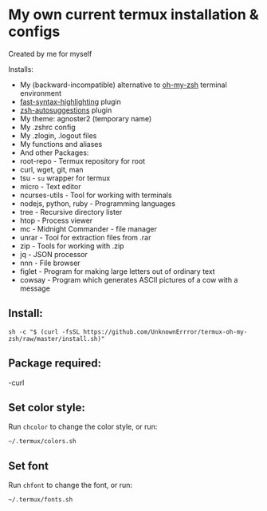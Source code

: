 # My own current termux installation & configs

Created by me for myself

Installs:
* My (backward-incompatible) alternative to [oh-my-zsh](https://github.com/robbyrussell/oh-my-zsh) terminal environment
* [fast-syntax-highlighting](https://github.com/zdharma/fast-syntax-highlighting) plugin
* [zsh-autosuggestions](https://github.com/zsh-users/zsh-autosuggestions) plugin
* My theme: agnoster2 (temporary name)
* My .zshrc config
* My .zlogin, .logout files
* My functions and aliases
* And other
Packages:
* root-repo - Termux repository for root
* curl, wget, git, man
* tsu           - `su` wrapper for termux
* micro         - Text editor
* ncurses-utils - Tool for working with terminals
* nodejs, python, ruby - Programming languages
* tree      - Recursive directory lister
* htop      - Process viewer
* mc        - Midnight Commander - file manager
* unrar     - Tool for extraction files from .rar
* zip       - Tools for working with .zip
* jq        - JSON processor
* nnn       - File browser
* figlet    - Program for making large letters out of ordinary text
* cowsay    - Program which generates ASCII pictures of a cow with a message

## Install:
```shell
sh -c "$ (curl -fsSL https://github.com/UnknownErrror/termux-oh-my-zsh/raw/master/install.sh)"
```

## Package required:
-curl

## Set color style:
Run `chcolor` to change the color style, or run:
```shell
~/.termux/colors.sh
```

## Set font
Run `chfont` to change the font, or run:
```shell
~/.termux/fonts.sh
```
